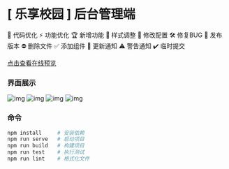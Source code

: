 # [ 乐享校园 ] 后台管理端


🚀 代码优化 ⚡️ 功能优化 🏆 新增功能 🎨 样式调整 🔧 修改配置 🛠️ 修复BUG
🎉 发布版本 ⛔️ 删除文件 ✅ 添加组件 🔔 更新通知 ⚠️ 警告通知 ✔️ 临时提交

[点击查看在线预览](https://chinesee.gitee.io/love-share-admin/#/analytics)

### 界面展示
![img](https://gitee.com/chinesee/images/raw/master/img/img_035.png)
![img](https://gitee.com/chinesee/images/raw/master/img/img_036.png)
![img](https://gitee.com/chinesee/images/raw/master/img/img_037.png)
![img](https://gitee.com/chinesee/images/raw/master/img/img_038.png)

### 命令
```bash
npm install     # 安装依赖
npm run serve   # 启动项目
npm run build   # 构建项目
npm run test    # 执行测试
npm run lint    # 格式化文件
```
